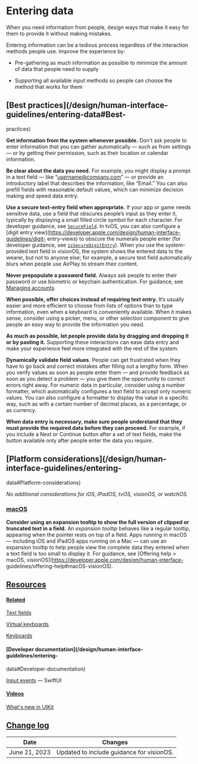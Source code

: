 # Entering data

When you need information from people, design ways that make it easy for them
to provide it without making mistakes.

Entering information can be a tedious process regardless of the interaction
methods people use. Improve the experience by:

  * Pre-gathering as much information as possible to minimize the amount of data that people need to supply

  * Supporting all available input methods so people can choose the method that works for them

## [Best practices](/design/human-interface-guidelines/entering-data#Best-
practices)

**Get information from the system whenever possible.** Don’t ask people to
enter information that you can gather automatically — such as from settings —
or by getting their permission, such as their location or calendar
information.

**Be clear about the data you need.** For example, you might display a prompt
in a text field — like “username@company.com” — or provide an introductory
label that describes the information, like “Email.” You can also prefill
fields with reasonable default values, which can minimize decision making and
speed data entry.

**Use a secure text-entry field when appropriate.** If your app or game needs
sensitive data, use a field that obscures people’s input as they enter it,
typically by displaying a small filled circle symbol for each character. For
developer guidance, see [`SecureField`](/documentation/SwiftUI/SecureField).
In tvOS, you can also configure a [digit entry
view](https://developer.apple.com/design/human-interface-guidelines/digit-
entry-views) to obscure the numerals people enter (for developer guidance, see
[`isSecureDigitEntry`](/documentation/TVUIKit/TVDigitEntryViewController/isSecureDigitEntry)).
When you use the system-provided text field in visionOS, the system shows the
entered data to the wearer, but not to anyone else; for example, a secure text
field automatically blurs when people use AirPlay to stream their content.

**Never prepopulate a password field.** Always ask people to enter their
password or use biometric or keychain authentication. For guidance, see
[Managing accounts](/design/human-interface-guidelines/managing-accounts).

**When possible, offer choices instead of requiring text entry.** It’s usually
easier and more efficient to choose from lists of options than to type
information, even when a keyboard is conveniently available. When it makes
sense, consider using a picker, menu, or other selection component to give
people an easy way to provide the information you need.

**As much as possible, let people provide data by dragging and dropping it or
by pasting it.** Supporting these interactions can ease data entry and make
your experience feel more integrated with the rest of the system.

**Dynamically validate field values.** People can get frustrated when they
have to go back and correct mistakes after filling out a lengthy form. When
you verify values as soon as people enter them — and provide feedback as soon
as you detect a problem — you give them the opportunity to correct errors
right away. For numeric data in particular, consider using a number formatter,
which automatically configures a text field to accept only numeric values. You
can also configure a formatter to display the value in a specific way, such as
with a certain number of decimal places, as a percentage, or as currency.

**When data entry is necessary, make sure people understand that they must
provide the required data before they can proceed.** For example, if you
include a Next or Continue button after a set of text fields, make the button
available only after people enter the data you require.

## [Platform considerations](/design/human-interface-guidelines/entering-
data#Platform-considerations)

 _No additional considerations for iOS, iPadOS, tvOS, visionOS, or watchOS._

### [macOS](/design/human-interface-guidelines/entering-data#macOS)

**Consider using an expansion tooltip to show the full version of clipped or
truncated text in a field.** An _expansion tooltip_ behaves like a regular
tooltip, appearing when the pointer rests on top of a field. Apps running in
macOS — including iOS and iPadOS apps running on a Mac — can use an expansion
tooltip to help people view the complete data they entered when a text field
is too small to display it. For guidance, see [Offering help > macOS,
visionOS](https://developer.apple.com/design/human-interface-
guidelines/offering-help#macOS-visionOS).

## [Resources](/design/human-interface-guidelines/entering-data#Resources)

#### [Related](/design/human-interface-guidelines/entering-data#Related)

[Text fields](/design/human-interface-guidelines/text-fields)

[Virtual keyboards](/design/human-interface-guidelines/virtual-keyboards)

[Keyboards](/design/human-interface-guidelines/keyboards)

#### [Developer documentation](/design/human-interface-guidelines/entering-
data#Developer-documentation)

[Input events](/documentation/SwiftUI/Input-events) — SwiftUI

#### [Videos](/design/human-interface-guidelines/entering-data#Videos)

[ What's new in UIKit
](https://developer.apple.com/videos/play/wwdc2021/10059)

## [Change log](/design/human-interface-guidelines/entering-data#Change-log)

Date| Changes  
---|---  
June 21, 2023| Updated to include guidance for visionOS.

